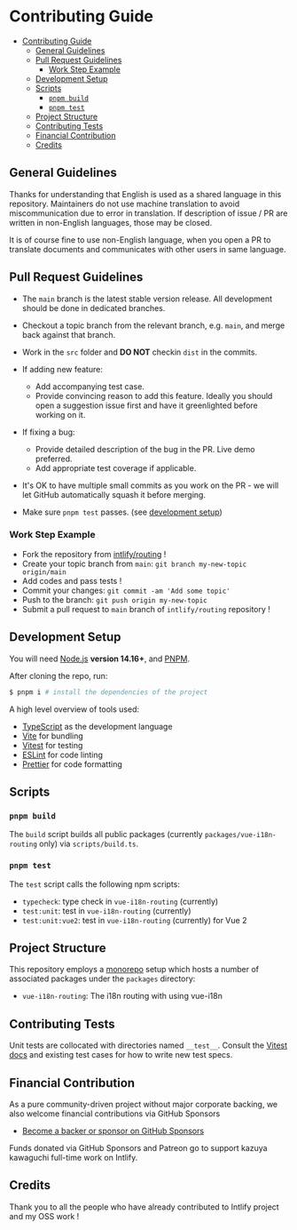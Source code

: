 # Contributing Guide

- [Contributing Guide](#contributing-guide)
  - [General Guidelines](#general-guidelines)
  - [Pull Request Guidelines](#pull-request-guidelines)
    - [Work Step Example](#work-step-example)
  - [Development Setup](#development-setup)
  - [Scripts](#scripts)
    - [`pnpm build`](#pnpm-build)
    - [`pnpm test`](#pnpm-test)
  - [Project Structure](#project-structure)
  - [Contributing Tests](#contributing-tests)
  - [Financial Contribution](#financial-contribution)
  - [Credits](#credits)

## General Guidelines

Thanks for understanding that English is used as a shared language in this repository.
Maintainers do not use machine translation to avoid miscommunication due to error in translation.
If description of issue / PR are written in non-English languages, those may be closed.

It is of course fine to use non-English language, when you open a PR to translate documents and communicates with other users in same language.

## Pull Request Guidelines

- The `main` branch is the latest stable version release. All development should be done in dedicated branches.

- Checkout a topic branch from the relevant branch, e.g. `main`, and merge back against that branch.

- Work in the `src` folder and **DO NOT** checkin `dist` in the commits.

- If adding new feature:

  - Add accompanying test case.
  - Provide convincing reason to add this feature. Ideally you should open a suggestion issue first and have it greenlighted before working on it.

- If fixing a bug:

  - Provide detailed description of the bug in the PR. Live demo preferred.
  - Add appropriate test coverage if applicable.

- It's OK to have multiple small commits as you work on the PR - we will let GitHub automatically squash it before merging.

- Make sure `pnpm test` passes. (see [development setup](#development-setup))

### Work Step Example

- Fork the repository from [intlify/routing](https://github.com/intlify/routing) !
- Create your topic branch from `main`: `git branch my-new-topic origin/main`
- Add codes and pass tests !
- Commit your changes: `git commit -am 'Add some topic'`
- Push to the branch: `git push origin my-new-topic`
- Submit a pull request to `main` branch of `intlify/routing` repository !

## Development Setup

You will need [Node.js](http://nodejs.org) **version 14.16+**, and [PNPM](https://pnpm.io).

After cloning the repo, run:

```sh
$ pnpm i # install the dependencies of the project
```

A high level overview of tools used:

- [TypeScript](https://www.typescriptlang.org/) as the development language
- [Vite](https://vitejs.dev/) for bundling
- [Vitest](https://vitest.dev/) for testing
- [ESLint](https://eslint.org/) for code linting
- [Prettier](https://prettier.io/) for code formatting

## Scripts

### `pnpm build`

The `build` script builds all public packages (currently `packages/vue-i18n-routing` only) via `scripts/build.ts`.

### `pnpm test`

The `test` script calls the following npm scripts:

- `typecheck`: type check in `vue-i18n-routing` (currently)
- `test:unit`: test in `vue-i18n-routing` (currently)
- `test:unit:vue2`: test in `vue-i18n-routing` (currently) for Vue 2

## Project Structure

This repository employs a [monorepo](https://en.wikipedia.org/wiki/Monorepo) setup which hosts a number of associated packages under the `packages` directory:

- `vue-i18n-routing`: The i18n routing with using vue-i18n

## Contributing Tests

Unit tests are collocated with directories named `__test__`. Consult the [Vitest docs](https://vitest.dev/api/) and existing test cases for how to write new test specs.

## Financial Contribution

As a pure community-driven project without major corporate backing, we also welcome financial contributions via GitHub Sponsors

- [Become a backer or sponsor on GitHub Sponsors](https://github.com/sponsors/kazupon)

Funds donated via GitHub Sponsors and Patreon go to support kazuya kawaguchi full-time work on Intlify.

## Credits

Thank you to all the people who have already contributed to Intlify project and my OSS work !
